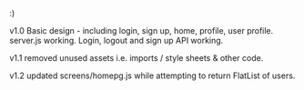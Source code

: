 :)

v1.0
Basic design - including login, sign up, home, profile, user profile.
server.js working.
Login, logout and sign up API working.

v1.1 removed unused assets i.e. imports / style sheets & other code.

v1.2 updated screens/homepg.js while attempting to return FlatList of users.
